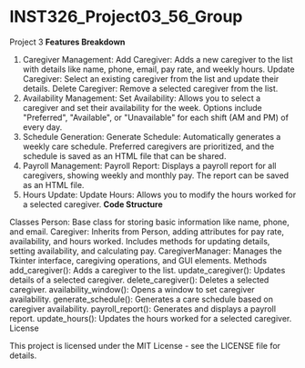 # INST326_Project03_56_Group
Project 3
**Features Breakdown**
1. Caregiver Management:
Add Caregiver: Adds a new caregiver to the list with details like name, phone, email, pay rate, and weekly hours.
Update Caregiver: Select an existing caregiver from the list and update their details.
Delete Caregiver: Remove a selected caregiver from the list.
2. Availability Management:
Set Availability: Allows you to select a caregiver and set their availability for the week. Options include "Preferred", "Available", or "Unavailable" for each shift (AM and PM) of every day.
3. Schedule Generation:
Generate Schedule: Automatically generates a weekly care schedule. Preferred caregivers are prioritized, and the schedule is saved as an HTML file that can be shared.
4. Payroll Management:
Payroll Report: Displays a payroll report for all caregivers, showing weekly and monthly pay. The report can be saved as an HTML file.
5. Hours Update:
Update Hours: Allows you to modify the hours worked for a selected caregiver.
**Code Structure**

Classes
Person: Base class for storing basic information like name, phone, and email.
Caregiver: Inherits from Person, adding attributes for pay rate, availability, and hours worked. Includes methods for updating details, setting availability, and calculating pay.
CaregiverManager: Manages the Tkinter interface, caregiving operations, and GUI elements.
Methods
add_caregiver(): Adds a caregiver to the list.
update_caregiver(): Updates details of a selected caregiver.
delete_caregiver(): Deletes a selected caregiver.
availability_window(): Opens a window to set caregiver availability.
generate_schedule(): Generates a care schedule based on caregiver availability.
payroll_report(): Generates and displays a payroll report.
update_hours(): Updates the hours worked for a selected caregiver.
License

This project is licensed under the MIT License - see the LICENSE file for details.
